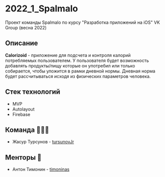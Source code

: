 # 2022_1_Spalmalo
Проект команды Spalmalo по курсу "Разработка приложений на iOS" VK Group (весна 2022)

## Описание
**Calorizoid** - приложение для подсчета и контроля калорий потребляемых пользователем. У пользователя будет возможность добавлять продукты/пищу которые он употребил или только собирается, чтобы уложится в рамки дневной нормы. Дневная норма будет рассчитываться исходя из физических параметров человека.

## Стек технологий

* MVP
* Autolayout
* Firebase

## Команда 👨🏻‍💻
- Жасур Турсунов - [tursunovJr](https://github.com/tursunovJr)

## Менторы 👀
- Антон Тимонин - [timoninas](https://github.com/timoninas)
